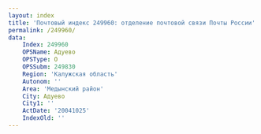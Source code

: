 ```yaml
---
layout: index
title: 'Почтовый индекс 249960: отделение почтовой связи Почты России'
permalink: /249960/
data:
    Index: 249960
    OPSName: Адуево
    OPSType: О
    OPSSubm: 249830
    Region: 'Калужская область'
    Autonom: ''
    Area: 'Медынский район'
    City: Адуево
    City1: ''
    ActDate: '20041025'
    IndexOld: ''
---
```

